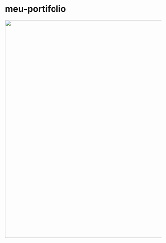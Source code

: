 # meu-portifolio
<div align="center">
<img src="https://user-images.githubusercontent.com/105253015/193740939-11429f12-97ee-4a9d-b938-4fcb746fa363.png" width="700" />
</div>

